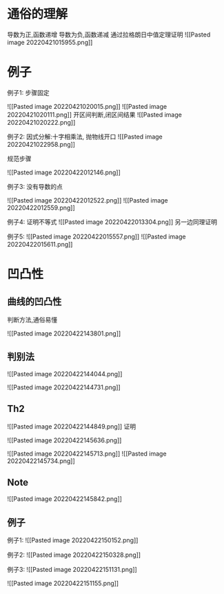 # 通俗的理解
导数为正,函数递增
导数为负,函数递减
通过拉格朗日中值定理证明
![[Pasted image 20220421015955.png]]


# 例子
例子1:
步骤固定

![[Pasted image 20220421020015.png]]
![[Pasted image 20220421020111.png]]
开区间判断,闭区间结果
![[Pasted image 20220421020222.png]]


例子2:
因式分解:十字相乘法, 抛物线开口
![[Pasted image 20220421022958.png]]

规范步骤

![[Pasted image 20220422012146.png]]

例子3:
没有导数的点

![[Pasted image 20220422012522.png]]
![[Pasted image 20220422012559.png]]

例子4: 证明不等式
![[Pasted image 20220422013304.png]]
另一边同理证明

例子5:
![[Pasted image 20220422015557.png]]
![[Pasted image 20220422015611.png]]


# 凹凸性

## 曲线的凹凸性
判断方法,通俗易懂

![[Pasted image 20220422143801.png]]


## 判别法
![[Pasted image 20220422144044.png]]

![[Pasted image 20220422144731.png]]

## Th2 
![[Pasted image 20220422144849.png]]
证明

![[Pasted image 20220422145636.png]]

![[Pasted image 20220422145713.png]]
![[Pasted image 20220422145734.png]]

## Note
![[Pasted image 20220422145842.png]]

## 例子
例子1:
![[Pasted image 20220422150152.png]]

例子2:
![[Pasted image 20220422150328.png]]

例子3:
![[Pasted image 20220422151131.png]]

![[Pasted image 20220422151155.png]]

